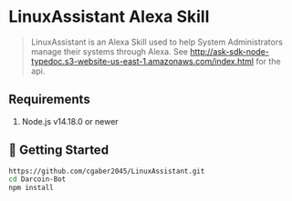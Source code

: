 # LinuxAssistant Alexa Skill
> LinuxAssistant is an Alexa Skill used to help System Administrators manage their systems through Alexa. See http://ask-sdk-node-typedoc.s3-website-us-east-1.amazonaws.com/index.html for the api.

## Requirements

1. Node.js v14.18.0 or newer

## 🚀 Getting Started

```sh
https://github.com/cgaber2045/LinuxAssistant.git
cd Darcoin-Bot
npm install
```